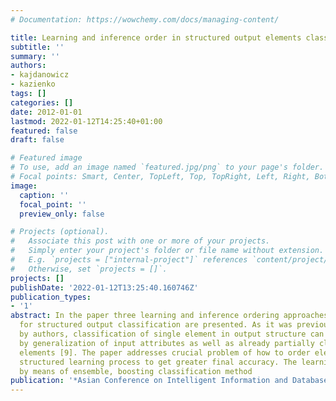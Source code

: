 ```yaml
---
# Documentation: https://wowchemy.com/docs/managing-content/

title: Learning and inference order in structured output elements classification
subtitle: ''
summary: ''
authors:
- kajdanowicz
- kazienko
tags: []
categories: []
date: 2012-01-01
lastmod: 2022-01-12T14:25:40+01:00
featured: false
draft: false

# Featured image
# To use, add an image named `featured.jpg/png` to your page's folder.
# Focal points: Smart, Center, TopLeft, Top, TopRight, Left, Right, BottomLeft, Bottom, BottomRight.
image:
  caption: ''
  focal_point: ''
  preview_only: false

# Projects (optional).
#   Associate this post with one or more of your projects.
#   Simply enter your project's folder or file name without extension.
#   E.g. `projects = ["internal-project"]` references `content/project/deep-learning/index.md`.
#   Otherwise, set `projects = []`.
projects: []
publishDate: '2022-01-12T13:25:40.160746Z'
publication_types:
- '1'
abstract: In the paper three learning and inference ordering approaches in the method
  for structured output classification are presented. As it was previously presented
  by authors, classification of single element in output structure can be performed
  by generalization of input attributes as well as already partially classified output
  elements [9]. The paper addresses crucial problem of how to order elements in the
  structured learning process to get greater final accuracy. The learning is performed
  by means of ensemble, boosting classification method
publication: '*Asian Conference on Intelligent Information and Database Systems*'
---
```

